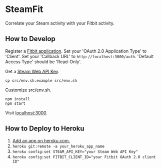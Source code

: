 # SteamFit

Correlate your Steam activity with your Fitbit activity.

## How to Develop

Register a [Fitbit application](https://dev.fitbit.com/apps/new). Set your
'OAuth 2.0 Application Type' to 'Client'. Set your 'Callback URL' to
`http://localhost:3000/auth`. 'Default Access Type' should be 'Read-Only'.

Get a [Steam Web API Key](http://steamcommunity.com/dev/apikey).

    cp src/env.sh.example src/env.sh

Customize src/env.sh.

    npm install
    npm start

Visit [localhost:3000](http://localhost:3000/).

## How to Deploy to Heroku

1. [Add an app on heroku.com.](https://dashboard.heroku.com/new)
1. `heroku git:remote -a your_heroku_app_name`
1. `heroku config:set STEAM_API_KEY="your Steam Web API Key"`
1. `heroku config:set FITBIT_CLIENT_ID="your Fitbit OAuth 2.0 client ID"`

